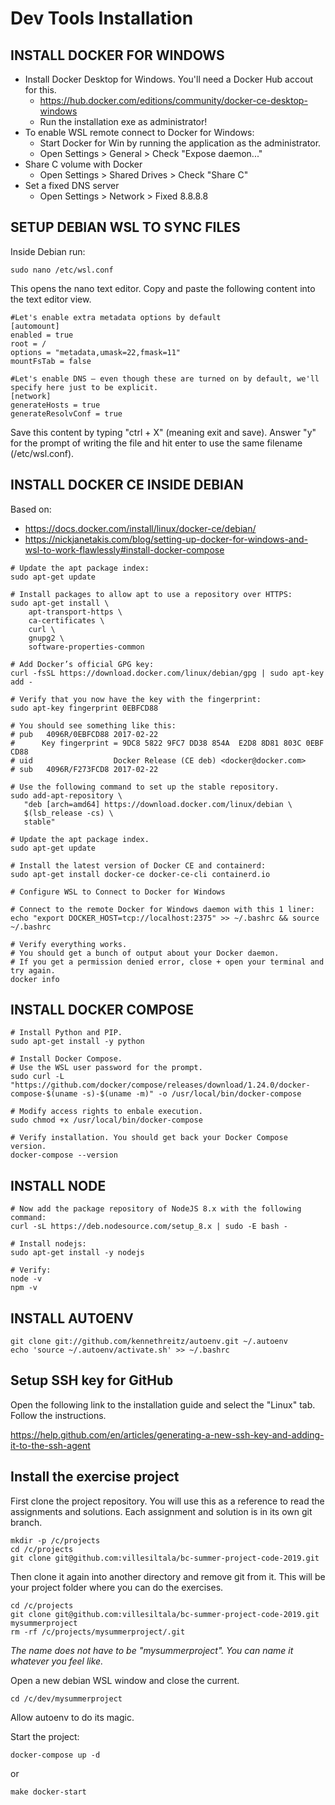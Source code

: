 # Dev Tools Installation

## INSTALL DOCKER FOR WINDOWS

- Install Docker Desktop for Windows. You'll need a Docker Hub accout for this.
   - https://hub.docker.com/editions/community/docker-ce-desktop-windows
   - Run the installation exe as administrator!
- To enable WSL remote connect to Docker for Windows:
   - Start Docker for Win by running the application as the administrator.
   - Open Settings > General > Check "Expose daemon..."
- Share C volume with Docker
   - Open Settings > Shared Drives > Check "Share C"
- Set a fixed DNS server
   - Open Settings > Network > Fixed 8.8.8.8

## SETUP DEBIAN WSL TO SYNC FILES

Inside Debian run:

```
sudo nano /etc/wsl.conf
```

This opens the nano text editor. Copy and paste the following content into the text editor view.

```
#Let's enable extra metadata options by default
[automount]
enabled = true
root = /
options = "metadata,umask=22,fmask=11"
mountFsTab = false

#Let's enable DNS – even though these are turned on by default, we'll specify here just to be explicit.
[network]
generateHosts = true
generateResolvConf = true
```

Save this content by typing "ctrl + X" (meaning exit and save). Answer "y" for the prompt of writing the file and hit enter to use the same filename (/etc/wsl.conf).

## INSTALL DOCKER CE INSIDE DEBIAN
Based on:
- https://docs.docker.com/install/linux/docker-ce/debian/
- https://nickjanetakis.com/blog/setting-up-docker-for-windows-and-wsl-to-work-flawlessly#install-docker-compose

```
# Update the apt package index:
sudo apt-get update

# Install packages to allow apt to use a repository over HTTPS:
sudo apt-get install \
    apt-transport-https \
    ca-certificates \
    curl \
    gnupg2 \
    software-properties-common

# Add Docker’s official GPG key:
curl -fsSL https://download.docker.com/linux/debian/gpg | sudo apt-key add -

# Verify that you now have the key with the fingerprint:
sudo apt-key fingerprint 0EBFCD88

# You should see something like this:
# pub   4096R/0EBFCD88 2017-02-22
#      Key fingerprint = 9DC8 5822 9FC7 DD38 854A  E2D8 8D81 803C 0EBF CD88
# uid                  Docker Release (CE deb) <docker@docker.com>
# sub   4096R/F273FCD8 2017-02-22

# Use the following command to set up the stable repository.
sudo add-apt-repository \
   "deb [arch=amd64] https://download.docker.com/linux/debian \
   $(lsb_release -cs) \
   stable"

# Update the apt package index.
sudo apt-get update

# Install the latest version of Docker CE and containerd:
sudo apt-get install docker-ce docker-ce-cli containerd.io

# Configure WSL to Connect to Docker for Windows

# Connect to the remote Docker for Windows daemon with this 1 liner:
echo "export DOCKER_HOST=tcp://localhost:2375" >> ~/.bashrc && source ~/.bashrc

# Verify everything works.
# You should get a bunch of output about your Docker daemon.
# If you get a permission denied error, close + open your terminal and try again.
docker info
```

## INSTALL DOCKER COMPOSE

```
# Install Python and PIP.
sudo apt-get install -y python

# Install Docker Compose.
# Use the WSL user password for the prompt.
sudo curl -L "https://github.com/docker/compose/releases/download/1.24.0/docker-compose-$(uname -s)-$(uname -m)" -o /usr/local/bin/docker-compose

# Modify access rights to enbale execution.
sudo chmod +x /usr/local/bin/docker-compose

# Verify installation. You should get back your Docker Compose version.
docker-compose --version
```

## INSTALL NODE

```
# Now add the package repository of NodeJS 8.x with the following command:
curl -sL https://deb.nodesource.com/setup_8.x | sudo -E bash -

# Install nodejs:
sudo apt-get install -y nodejs

# Verify:
node -v
npm -v
```

## INSTALL AUTOENV

```
git clone git://github.com/kennethreitz/autoenv.git ~/.autoenv
echo 'source ~/.autoenv/activate.sh' >> ~/.bashrc
```

## Setup SSH key for GitHub

Open the following link to the installation guide and select the "Linux" tab. Follow the instructions.

https://help.github.com/en/articles/generating-a-new-ssh-key-and-adding-it-to-the-ssh-agent

## Install the exercise project

First clone the project repository. You will use this as a reference to read the assignments and solutions. Each assignment and solution is in its own git branch.
```
mkdir -p /c/projects
cd /c/projects
git clone git@github.com:villesiltala/bc-summer-project-code-2019.git
```

Then clone it again into another directory and remove git from it. This will be your project folder where you can do the exercises.

```
cd /c/projects
git clone git@github.com:villesiltala/bc-summer-project-code-2019.git mysummerproject
rm -rf /c/projects/mysummerproject/.git
```
_The name does not have to be "mysummerproject". You can name it whatever you feel like._

Open a new debian WSL window and close the current.

```
cd /c/dev/mysummerproject
```

Allow autoenv to do its magic.

Start the project:

```
docker-compose up -d
```
or

```
make docker-start
```
